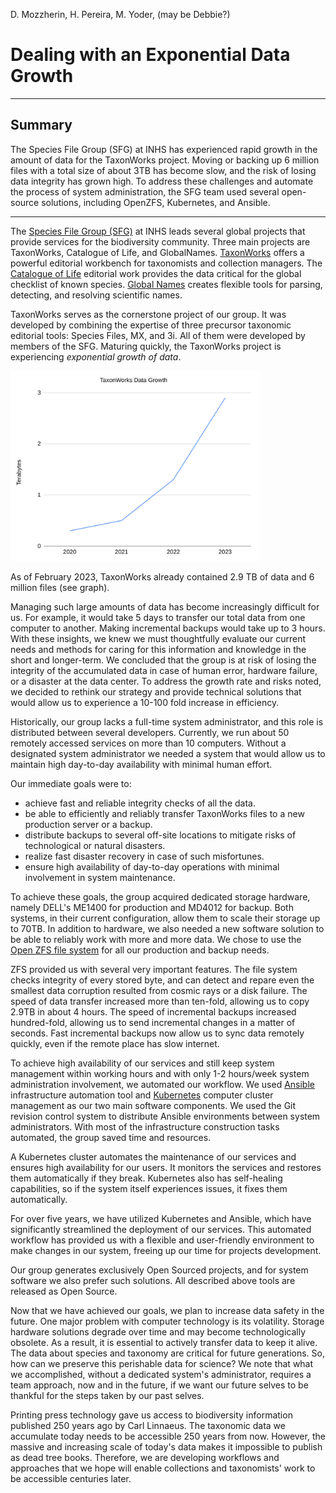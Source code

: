 D. Mozzherin, H. Pereira, M. Yoder, (may be Debbie?)

# Dealing with an Exponential Data Growth

-----

## Summary

The Species File Group (SFG) at INHS has experienced rapid growth in the amount of data for the TaxonWorks project.
Moving or backing up 6 million files with a total size of about 3TB has become slow, and the risk of losing data integrity has grown high.
To address these challenges and automate the process of system administration, the SFG team used several open-source solutions, including OpenZFS, Kubernetes, and Ansible.

----

The [Species File Group (SFG)](https://speciesfilegroup.org/) at INHS leads several global projects that provide services for the biodiversity community.
Three main projects are TaxonWorks, Catalogue of Life, and GlobalNames.
[TaxonWorks](https://taxonworks.org/) offers a powerful editorial workbench for taxonomists and collection managers.
The [Catalogue of Life](https://www.catalogueoflife.org/) editorial work provides the data critical for the global checklist of known species.
[Global Names](https://globalnames.org/) creates flexible tools for parsing, detecting, and resolving scientific names.

TaxonWorks serves as the cornerstone project of our group.
It was developed by combining the expertise of three precursor taxonomic editorial tools: Species Files, MX, and 3i.
All of them were developed by members of the SFG.
Maturing quickly, the TaxonWorks project is experiencing _exponential growth of data_.

<img src="./tw-data.png" alt="TaxonWorks Data Growth" width="400" />

As of February 2023, TaxonWorks already contained 2.9 TB of data and 6 million files (see graph).

Managing such large amounts of data has become increasingly difficult for us.
For example, it would take 5 days to transfer our total data from one computer to another. Making incremental backups would take up to 3 hours.
With these insights, we knew we must thoughtfully evaluate our current needs and methods for caring for this information and knowledge in the short and longer-term.
We concluded that the group is at risk of losing the integrity of the accumulated data in case of human error, hardware failure, or a disaster at the data center.
To address the growth rate and risks noted, we decided to rethink our strategy and provide technical solutions that would allow us to experience a 10-100 fold increase in efficiency.

Historically, our group lacks a full-time system administrator, and this role is distributed between several developers.
Currently, we run about 50 remotely accessed services on more than 10 computers.
Without a designated system administrator we needed a system that would allow us to maintain high day-to-day availability with minimal human effort.

Our immediate goals were to:

- achieve fast and reliable integrity checks of all the data.
- be able to efficiently and reliably transfer TaxonWorks files to a new production server or a backup.
- distribute backups to several off-site locations to mitigate risks of technological or natural disasters.
- realize fast disaster recovery in case of such misfortunes.
- ensure high availability of day-to-day operations with minimal involvement in system maintenance.

To achieve these goals, the group acquired dedicated storage hardware, namely DELL's ME1400 for production and MD4012 for backup.
Both systems, in their current configuration, allow them to scale their storage up to 70TB.
In addition to hardware, we also needed a new software solution to be able to reliably work with more and more data.
We chose to use the [Open ZFS file system](https://openzfs.org/wiki/Main_Page) for all our production and backup needs.

ZFS provided us with several very important features.
The file system checks integrity of every stored byte, and can detect and repare even the smallest data corruption resulted from cosmic rays or a disk failure.
The speed of data transfer increased more than ten-fold, allowing us to copy 2.9TB in about 4 hours.
The speed of incremental backups increased hundred-fold, allowing us to send incremental changes in a matter of seconds.
Fast incremental backups now allow us to sync data remotely quickly, even if the remote place has slow internet.

To achieve high availability of our services and still keep system management within working hours and with only 1-2 hours/week system administration involvement, we automated our workflow.
We used [Ansible](https://www.ansible.com/) infrastructure automation tool and [Kubernetes](https://kubernetes.io/) computer cluster management as our two main software components.
We used the Git revision control system to distribute Ansible environments between system administrators.
With most of the infrastructure construction tasks automated, the group saved time and resources.

A Kubernetes cluster automates the maintenance of our services and ensures high availability for our users.
It monitors the services and restores them automatically if they break.
Kubernetes also has self-healing capabilities, so if the system itself experiences issues, it fixes them automatically.

For over five years, we have utilized Kubernetes and Ansible, which have significantly streamlined the deployment of our services.
This automated workflow has provided us with a flexible and user-friendly environment to make changes in our system, freeing up our time for projects development.

Our group generates exclusively Open Sourced projects, and for system software we also prefer such solutions.
All described above tools are released as Open Source.

Now that we have achieved our goals, we plan to increase data safety in the future.
One major problem with computer technology is its volatility.
Storage hardware solutions degrade over time and may become technologically obsolete.
As a result, it is essential to actively transfer data to keep it alive.
The data about species and taxonomy are critical for future generations.
So, how can we preserve this perishable data for science?
We note that what we accomplished, without a dedicated system's administrator, requires a team approach, now and in the future, if we want our future selves to be thankful for the steps taken by our past selves.

Printing press technology gave us access to biodiversity information published 250 years ago by Carl Linnaeus.
The taxonomic data we accumulate today needs to be accessible 250 years from now.
However, the massive and increasing scale of today's data makes it impossible to publish as dead tree books.
Therefore, we are developing workflows and approaches that we hope will enable collections and taxonomists' work to be accessible centuries later.
